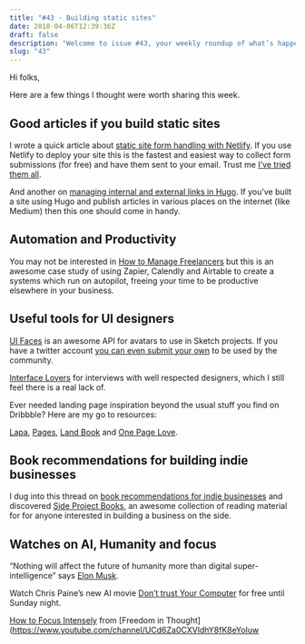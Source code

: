 ```yaml
---
title: "#43 - Building static sites"
date: 2018-04-06T12:39:36Z
draft: false
description: "Welcome to issue #43, your weekly roundup of what’s happening in design, code and typography."
slug: "43"
---
```


Hi folks,

Here are a few things I thought were worth sharing this week.

## Good articles if you build static sites

I wrote a quick article about [static site form handling with Netlify](https://harrycresswell.com/articles/forms-with-netlify/). If you use Netlify to deploy your site this is the fastest and easiest way to collect form submissions (for free) and have them sent to your email. Trust me [I’ve tried them all](https://harrycresswell.com/articles/form-data-with-zapier/).

And another on [managing internal and external links in Hugo](https://harrycresswell.com/articles/hugo-external-articles/). If you’ve built a site using Hugo and publish articles in various places on the internet (like Medium) then this one should come in handy.

## Automation and Productivity

You may not be interested in [How to Manage Freelancers](https://zapier.com/blog/how-to-manage-freelancers/) but this is an awesome case study of using Zapier, Calendly and Airtable to create a systems which run on autopilot, freeing your time to be productive elsewhere in your business.

## Useful tools for UI designers

[UI Faces](https://uifaces.co/) is an awesome API for avatars to use in Sketch projects. If you have a twitter account [you can even submit your own](https://uifaces.co/add-twitter-photo) to be used by the community.

[Interface Lovers](https://interfacelovers.com/) for interviews with well respected designers, which I still feel there is a real lack of.

Ever needed landing page inspiration beyond the usual stuff you find on Dribbble? Here are my go to resources:

[Lapa](https://www.lapa.ninja/), [Pages](https://www.pages.xyz/), [Land Book](https://land-book.com/) and [One Page Love](https://onepagelove.com/).

## Book recommendations for building indie businesses

I dug into this thread on [book recommendations for indie businesses](https://www.indiehackers.com/forum/any-book-recommendations-for-building-your-own-indie-business-22a3f89d27) and discovered [Side Project Books](https://books.makesideproject.com/), an awesome collection of reading material for for anyone interested in building a business on the side.

## Watches on AI, Humanity and focus

“Nothing will affect the future of humanity more than digital super-intelligence” says [Elon Musk](https://twitter.com/elonmusk/status/982119546420002817).

Watch Chris Paine’s new AI movie [Don’t trust Your Computer](http://doyoutrustthiscomputer.org/watch) for free until Sunday night.

[How to Focus Intensely](https://www.youtube.com/watch?v=wfKv2qG8d_w) from [Freedom in Thought](https://www.youtube.com/channel/UCd6Za0CXVldhY8fK8eYoIuw
